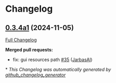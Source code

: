 # Changelog

## [0.3.4a1](https://github.com/OpenVoiceOS/skill-ovos-naptime/tree/0.3.4a1) (2024-11-05)

[Full Changelog](https://github.com/OpenVoiceOS/skill-ovos-naptime/compare/0.3.3...0.3.4a1)

**Merged pull requests:**

- fix: gui resources path [\#35](https://github.com/OpenVoiceOS/skill-ovos-naptime/pull/35) ([JarbasAl](https://github.com/JarbasAl))



\* *This Changelog was automatically generated by [github_changelog_generator](https://github.com/github-changelog-generator/github-changelog-generator)*
